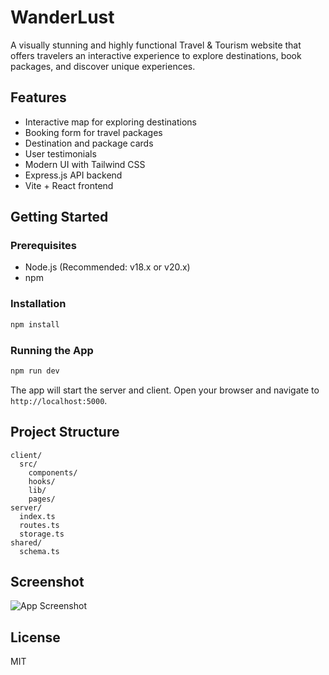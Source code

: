 # WanderLust

A visually stunning and highly functional Travel & Tourism website that offers travelers an interactive experience to explore destinations, book packages, and discover unique experiences.

## Features
- Interactive map for exploring destinations
- Booking form for travel packages
- Destination and package cards
- User testimonials
- Modern UI with Tailwind CSS
- Express.js API backend
- Vite + React frontend

## Getting Started

### Prerequisites
- Node.js (Recommended: v18.x or v20.x)
- npm

### Installation
```bash
npm install
```

### Running the App
```bash
npm run dev
```

The app will start the server and client. Open your browser and navigate to `http://localhost:5000`.

## Project Structure
```
client/
  src/
    components/
    hooks/
    lib/
    pages/
server/
  index.ts
  routes.ts
  storage.ts
shared/
  schema.ts
```

## Screenshot

![App Screenshot](attached_assets/screenshot.png)

## License
MIT
